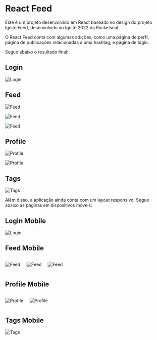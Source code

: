 # React Feed

Este é um projeto desenvolvido em React baseado no design do projeto Ignite Feed, desenvolvido no Ignite 2022 da Rocketseat.

O React Feed conta com algumas adições, como uma página de perfil, página de publicações relacionadas a uma hashtag, e página de login.

Segue abaixo o resultado final:

## Login
![Login](images/login.png)

## Feed
![Feed](images/feed1.png)

![Feed](images/feed2.png)

![Feed](images/feed3.png)

## Profile
![Profile](images/profile1.png)

![Profile](images/profile2.png)

## Tags
![Tags](images/tags.png)

Além disso, a aplicação ainda conta com um layout responsivo. Segue abaixo as páginas em dispositivos móveis:

## Login Mobile
![Login](images/mobile/mobile-login.png)

## Feed Mobile

<div style="display: flex; gap: 20px;">

  ![Feed](images/mobile/mobile-feed1.png)

  ![Feed](images/mobile/mobile-feed2.png)

  ![Feed](images/mobile/mobile-feed3.png)
</div>

## Profile Mobile
<div style="display: flex; gap: 20px;">

  ![Profile](images/mobile/mobile-profile1.png)

  ![Profile](images/mobile/mobile-profile2.png)
</div>

## Tags Mobile
![Tags](images/mobile/mobile-tags.png)